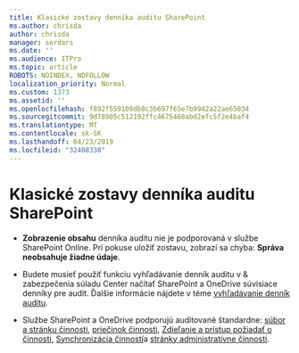 ```yaml
---
title: Klasické zostavy denníka auditu SharePoint
ms.author: chrisda
author: chrisda
manager: serdars
ms.date: ''
ms.audience: ITPro
ms.topic: article
ROBOTS: NOINDEX, NOFOLLOW
localization_priority: Normal
ms.custom: 1373
ms.assetid: ''
ms.openlocfilehash: f892f559109db8c3b697f65e7b9942a22ae65034
ms.sourcegitcommit: 9d78905c512192ffc4675468abd2efc5f2e4baf4
ms.translationtype: MT
ms.contentlocale: sk-SK
ms.lasthandoff: 04/23/2019
ms.locfileid: "32408338"
---
```

# <a name="classic-sharepoint-audit-log-reports"></a>Klasické zostavy denníka auditu SharePoint

- **Zobrazenie obsahu** denníka auditu nie je podporovaná v službe SharePoint Online. Pri pokuse uložiť zostavu, zobrazí sa chyba: **Správa neobsahuje žiadne údaje**.

- Budete musieť použiť funkciu vyhľadávanie denník auditu v & zabezpečenia súladu Center načítať SharePoint a OneDrive súvisiace denníky pre audit. Ďalšie informácie nájdete v téme [vyhľadávanie denník auditu](https://docs.microsoft.com/office365/securitycompliance/search-the-audit-log-in-security-and-compliance#search-the-audit-log).

- Službe SharePoint a OneDrive podporujú auditované štandardne: [súbor a stránku činnosti](https://docs.microsoft.com/office365/securitycompliance/search-the-audit-log-in-security-and-compliance#file-and-page-activities), [priečinok činnosti](https://docs.microsoft.com/office365/securitycompliance/search-the-audit-log-in-security-and-compliance#folder-activities), [Zdieľanie a prístup požiadať o činnosti](https://docs.microsoft.com/office365/securitycompliance/search-the-audit-log-in-security-and-compliance#sharing-and-access-request-activities), [Synchronizácia činností](https://docs.microsoft.com/office365/securitycompliance/search-the-audit-log-in-security-and-compliance#synchronization-activities)a [stránky administratívne činnosti](https://docs.microsoft.com/office365/securitycompliance/search-the-audit-log-in-security-and-compliance#site-administration-activities).
